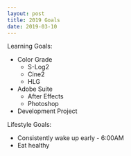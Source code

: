 ```yaml
---
layout: post
title: 2019 Goals
date: 2019-03-10
---
```


Learning Goals:

* Color Grade
    * S-Log2
    * Cine2
    * HLG
* Adobe Suite
    * After Effects
    * Photoshop
* Development Project

Lifestyle Goals:

* Consistently wake up early - 6:00AM
* Eat healthy
